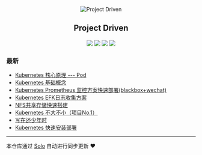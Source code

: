 <p align="center"><img alt="Project Driven" src="https://img.hacpai.com/file/2019/07/大白-10b16219.png"></p><h2 align="center">
Project Driven
</h2>

<h4 align="center"></h4>
<p align="center"><a title="Project Driven" target="_blank" href="https://github.com/etscript/solo-blog"><img src="https://img.shields.io/github/last-commit/etscript/solo-blog.svg?style=flat-square&color=FF9900"></a>
<a title="GitHub repo size in bytes" target="_blank" href="https://github.com/etscript/solo-blog"><img src="https://img.shields.io/github/repo-size/etscript/solo-blog.svg?style=flat-square"></a>
<a title="Solo Version" target="_blank" href="https://github.com/b3log/solo/releases"><img src="https://img.shields.io/badge/solo-3.6.3-f1e05a.svg?style=flat-square&color=blueviolet"></a>
<a title="Hits" target="_blank" href="https://github.com/b3log/hits"><img src="https://hits.b3log.org/etscript/solo-blog.svg"></a></p>

### 最新

* [Kubernetes 核心原理 --- Pod](http://project-driven.xyz/kubernetes-pod)
* [Kubernetes 基础概念](http://project-driven.xyz/kubernetes-conception)
* [Kubernetes Prometheus 监控方案快速部署(blackbox+wechat)](http://project-driven.xyz/hello-prometheus)
* [Kubernetes EFK日志收集方案](http://project-driven.xyz/hello-EFK)
* [NFS共享存储快速搭建](http://project-driven.xyz/hello-nfs)
* [Kubernetes 不大不小（项目No.1）](http://project-driven.xyz/hello-projectone)
* [写在还少年时](http://project-driven.xyz/articles/2019/07/16/1563265477316.html)
* [Kubernetes 快速安装部署](http://project-driven.xyz/hello-Kubernetes)



---

本仓库通过 [Solo](https://github.com/b3log/solo) 自动进行同步更新 ❤️ 